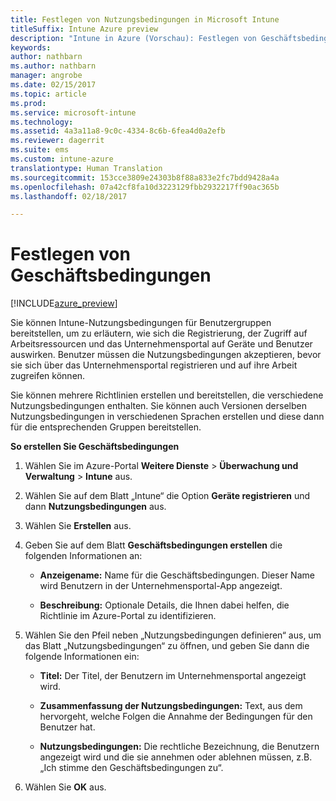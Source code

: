```yaml
---
title: Festlegen von Nutzungsbedingungen in Microsoft Intune
titleSuffix: Intune Azure preview
description: "Intune in Azure (Vorschau): Festlegen von Geschäftsbedingungen, die Benutzern im Unternehmensportal für Intune angezeigt werden "
keywords: 
author: nathbarn
ms.author: nathbarn
manager: angrobe
ms.date: 02/15/2017
ms.topic: article
ms.prod: 
ms.service: microsoft-intune
ms.technology: 
ms.assetid: 4a3a11a8-9c0c-4334-8c6b-6fea4d0a2efb
ms.reviewer: dagerrit
ms.suite: ems
ms.custom: intune-azure
translationtype: Human Translation
ms.sourcegitcommit: 153cce3809e24303b8f88a833e2fc7bdd9428a4a
ms.openlocfilehash: 07a42cf8fa10d3223129fbb2932217ff90ac365b
ms.lasthandoff: 02/18/2017

---
```


# <a name="set-terms-and-conditions"></a>Festlegen von Geschäftsbedingungen 

[!INCLUDE[azure_preview](../includes/azure_preview.md)]

Sie können Intune-Nutzungsbedingungen für Benutzergruppen bereitstellen, um zu erläutern, wie sich die Registrierung, der Zugriff auf Arbeitsressourcen und das Unternehmensportal auf Geräte und Benutzer auswirken. Benutzer müssen die Nutzungsbedingungen akzeptieren, bevor sie sich über das Unternehmensportal registrieren und auf ihre Arbeit zugreifen können.

Sie können mehrere Richtlinien erstellen und bereitstellen, die verschiedene Nutzungsbedingungen enthalten. Sie können auch Versionen derselben Nutzungsbedingungen in verschiedenen Sprachen erstellen und diese dann für die entsprechenden Gruppen bereitstellen.

**So erstellen Sie Geschäftsbedingungen**

1. Wählen Sie im Azure-Portal **Weitere Dienste** > **Überwachung und Verwaltung** > **Intune** aus.

2. Wählen Sie auf dem Blatt „Intune“ die Option **Geräte registrieren** und dann **Nutzungsbedingungen** aus.

3. Wählen Sie **Erstellen** aus.

4. Geben Sie auf dem Blatt **Geschäftsbedingungen erstellen** die folgenden Informationen an:

   - **Anzeigename:** Name für die Geschäftsbedingungen. Dieser Name wird Benutzern in der Unternehmensportal-App angezeigt.

   - **Beschreibung:** Optionale Details, die Ihnen dabei helfen, die Richtlinie im Azure-Portal zu identifizieren.

5. Wählen Sie den Pfeil neben „Nutzungsbedingungen definieren“ aus, um das Blatt „Nutzungsbedingungen“ zu öffnen, und geben Sie dann die folgende Informationen ein:

   - **Titel:** Der Titel, der Benutzern im Unternehmensportal angezeigt wird.

   - **Zusammenfassung der Nutzungsbedingungen:** Text, aus dem hervorgeht, welche Folgen die Annahme der Bedingungen für den Benutzer hat.

   - **Nutzungsbedingungen:** Die rechtliche Bezeichnung, die Benutzern angezeigt wird und die sie annehmen oder ablehnen müssen, z.B. „Ich stimme den Geschäftsbedingungen zu“.

6. Wählen Sie **OK** aus.

